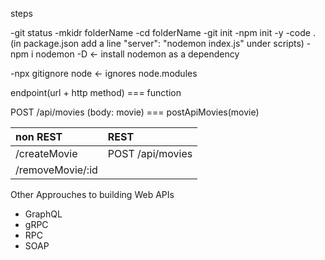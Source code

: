 steps

-git status
-mkidr folderName
-cd folderName
-git init
-npm init -y
-code .
(in package.json add a line "server": "nodemon index.js" under scripts)
-npm i nodemon -D <- install nodemon as a dependency

-npx gitignore node <- ignores node.modules

endpoint(url + http method) === function

POST /api/movies (body: movie) === postApiMovies(movie)

|non REST         | REST                    |
|:--------------- |:------------------------|
|/createMovie     | POST /api/movies        |
|/removeMovie/:id | |DELETE /api/movies/:id |

Other Approuches to building Web APIs

- GraphQL
- gRPC
- RPC
- SOAP